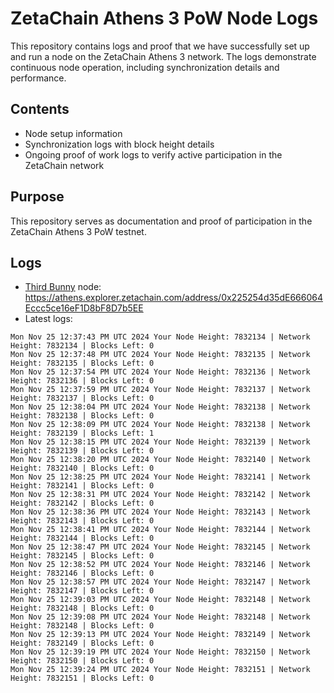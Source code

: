 # ZetaChain Athens 3 PoW Node Logs
This repository contains logs and proof that we have successfully set up and run a node on the ZetaChain Athens 3 network. The logs demonstrate continuous node operation, including synchronization details and performance.

## Contents
- Node setup information
- Synchronization logs with block height details
- Ongoing proof of work logs to verify active participation in the ZetaChain network

## Purpose
This repository serves as documentation and proof of participation in the ZetaChain Athens 3 PoW testnet.

## Logs

- [Third Bunny](https://thirdbunny.xyz/) node: https://athens.explorer.zetachain.com/address/0x225254d35dE666064Eccc5ce16eF1D8bF8D7b5EE
- Latest logs:
```
Mon Nov 25 12:37:43 PM UTC 2024 Your Node Height: 7832134 | Network Height: 7832134 | Blocks Left: 0
Mon Nov 25 12:37:48 PM UTC 2024 Your Node Height: 7832135 | Network Height: 7832135 | Blocks Left: 0
Mon Nov 25 12:37:54 PM UTC 2024 Your Node Height: 7832136 | Network Height: 7832136 | Blocks Left: 0
Mon Nov 25 12:37:59 PM UTC 2024 Your Node Height: 7832137 | Network Height: 7832137 | Blocks Left: 0
Mon Nov 25 12:38:04 PM UTC 2024 Your Node Height: 7832138 | Network Height: 7832138 | Blocks Left: 0
Mon Nov 25 12:38:09 PM UTC 2024 Your Node Height: 7832138 | Network Height: 7832139 | Blocks Left: 1
Mon Nov 25 12:38:15 PM UTC 2024 Your Node Height: 7832139 | Network Height: 7832139 | Blocks Left: 0
Mon Nov 25 12:38:20 PM UTC 2024 Your Node Height: 7832140 | Network Height: 7832140 | Blocks Left: 0
Mon Nov 25 12:38:25 PM UTC 2024 Your Node Height: 7832141 | Network Height: 7832141 | Blocks Left: 0
Mon Nov 25 12:38:31 PM UTC 2024 Your Node Height: 7832142 | Network Height: 7832142 | Blocks Left: 0
Mon Nov 25 12:38:36 PM UTC 2024 Your Node Height: 7832143 | Network Height: 7832143 | Blocks Left: 0
Mon Nov 25 12:38:41 PM UTC 2024 Your Node Height: 7832144 | Network Height: 7832144 | Blocks Left: 0
Mon Nov 25 12:38:47 PM UTC 2024 Your Node Height: 7832145 | Network Height: 7832145 | Blocks Left: 0
Mon Nov 25 12:38:52 PM UTC 2024 Your Node Height: 7832146 | Network Height: 7832146 | Blocks Left: 0
Mon Nov 25 12:38:57 PM UTC 2024 Your Node Height: 7832147 | Network Height: 7832147 | Blocks Left: 0
Mon Nov 25 12:39:03 PM UTC 2024 Your Node Height: 7832148 | Network Height: 7832148 | Blocks Left: 0
Mon Nov 25 12:39:08 PM UTC 2024 Your Node Height: 7832148 | Network Height: 7832148 | Blocks Left: 0
Mon Nov 25 12:39:13 PM UTC 2024 Your Node Height: 7832149 | Network Height: 7832149 | Blocks Left: 0
Mon Nov 25 12:39:19 PM UTC 2024 Your Node Height: 7832150 | Network Height: 7832150 | Blocks Left: 0
Mon Nov 25 12:39:24 PM UTC 2024 Your Node Height: 7832151 | Network Height: 7832151 | Blocks Left: 0
```
